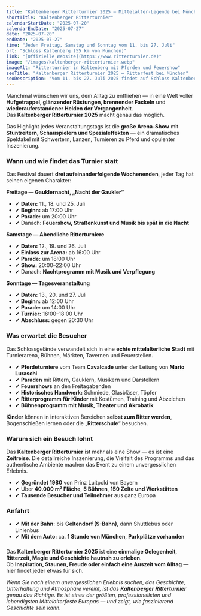 ```yaml
---
title: "Kaltenberger Ritterturnier 2025 — Mittelalter-Legende bei München"
shortTitle: "Kaltenberger Ritterturnier"
calendarStartDate: "2025-07-20"
calendarEndDate: "2025-07-27"
date: "2025-07-20"
endDate: "2025-07-27"
time: "Jeden Freitag, Samstag und Sonntag vom 11. bis 27. Juli"
ort: "Schloss Kaltenberg (55 km von München)"
link: "[Offizielle Website](https://www.ritterturnier.de)"
image: "/images/kaltenberger-ritterturnier.webp"
imageAlt: "Ritterturnier in Kaltenberg mit Pferden und Feuershow"
seoTitle: "Kaltenberger Ritterturnier 2025 — Ritterfest bei München"
seoDescription: "Vom 11. bis 27. Juli 2025 findet auf Schloss Kaltenberg Europas größtes Ritterturnier mit Paraden, Feuershows und mittelalterlicher Atmosphäre statt."
---
```


Manchmal wünschen wir uns, dem Alltag zu entfliehen — in eine Welt voller **Hufgetrappel, glänzender Rüstungen, brennender Fackeln** und **wiederauferstandener Helden der Vergangenheit**.  
Das **Kaltenberger Ritterturnier 2025** macht genau das möglich.

Das Highlight jedes Veranstaltungstags ist die **große Arena-Show** mit **Stuntreitern, Schauspielern und Spezialeffekten** — ein dramatisches Spektakel mit Schwertern, Lanzen, Turnieren zu Pferd und opulenter Inszenierung.

### Wann und wie findet das Turnier statt

Das Festival dauert **drei aufeinanderfolgende Wochenenden**, jeder Tag hat seinen eigenen Charakter:

**Freitage — Gauklernacht, „Nacht der Gaukler“**  
- ✔ **Daten:** 11., 18. und 25. Juli  
- ✔ **Beginn:** ab 17:00 Uhr  
- ✔ **Parade:** um 20:00 Uhr  
- ✔ Danach: **Feuershow, Straßenkunst und Musik bis spät in die Nacht**

**Samstage — Abendliche Ritterturniere**  
- ✔ **Daten:** 12., 19. und 26. Juli  
- ✔ **Einlass zur Arena:** ab 16:00 Uhr  
- ✔ **Parade:** um 18:00 Uhr  
- ✔ **Show:** 20:00–22:00 Uhr  
- ✔ Danach: **Nachtprogramm mit Musik und Verpflegung**

**Sonntage — Tagesveranstaltung**  
- ✔ **Daten:** 13., 20. und 27. Juli  
- ✔ **Beginn:** ab 12:00 Uhr  
- ✔ **Parade:** um 14:00 Uhr  
- ✔ **Turnier:** 16:00–18:00 Uhr  
- ✔ **Abschluss:** gegen 20:30 Uhr

### Was erwartet die Besucher

Das Schlossgelände verwandelt sich in eine **echte mittelalterliche Stadt** mit Turnierarena, Bühnen, Märkten, Tavernen und Feuerstellen.

- ✔ **Pferdeturniere** vom Team **Cavalcade** unter der Leitung von **Mario Luraschi**  
- ✔ **Paraden** mit Rittern, Gauklern, Musikern und Darstellern  
- ✔ **Feuershows** an den Freitagabenden  
- ✔ **Historisches Handwerk:** Schmiede, Glasbläser, Töpfer  
- ✔ **Ritterprogramm für Kinder** mit Kostümen, Training und Abzeichen  
- ✔ **Bühnenprogramm mit Musik, Theater und Akrobatik**

**Kinder** können in interaktiven Bereichen **selbst zum Ritter werden**, Bogenschießen lernen oder die „**Ritterschule**“ besuchen.

### Warum sich ein Besuch lohnt

Das **Kaltenberger Ritterturnier** ist mehr als eine Show — es ist eine **Zeitreise**. Die detailreiche Inszenierung, die Vielfalt des Programms und das authentische Ambiente machen das Event zu einem unvergesslichen Erlebnis.

- ✔ **Gegründet 1980** von Prinz Luitpold von Bayern  
- ✔ Über **40.000 m² Fläche**, **5 Bühnen**, **150 Zelte und Werkstätten**  
- ✔ **Tausende Besucher und Teilnehmer** aus ganz Europa

### Anfahrt

- ✔ **Mit der Bahn:** bis **Geltendorf (S-Bahn)**, dann Shuttlebus oder Linienbus  
- ✔ **Mit dem Auto:** ca. **1 Stunde von München**, **Parkplätze vorhanden**

###

Das **Kaltenberger Ritterturnier 2025** ist eine **einmalige Gelegenheit**, **Ritterzeit, Magie und Geschichte hautnah zu erleben**.  
Ob **Inspiration, Staunen, Freude oder einfach eine Auszeit vom Alltag** — hier findet jeder etwas für sich.

_Wenn Sie nach einem unvergesslichen Erlebnis suchen, das Geschichte, Unterhaltung und Atmosphäre vereint, ist das **Kaltenberger Ritterturnier** genau das Richtige. Es ist eines der größten, professionellsten und lebendigsten Mittelalterfeste Europas — und zeigt, wie faszinierend Geschichte sein kann._
